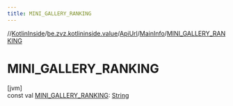```yaml
---
title: MINI_GALLERY_RANKING
---
```

//[KotlinInside](../../../../index.html)/[be.zvz.kotlininside.value](../../index.html)/[ApiUrl](../index.html)/[MainInfo](index.html)/[MINI_GALLERY_RANKING](-m-i-n-i_-g-a-l-l-e-r-y_-r-a-n-k-i-n-g.html)



# MINI_GALLERY_RANKING



[jvm]\
const val [MINI_GALLERY_RANKING](-m-i-n-i_-g-a-l-l-e-r-y_-r-a-n-k-i-n-g.html): [String](https://kotlinlang.org/api/latest/jvm/stdlib/kotlin/-string/index.html)




